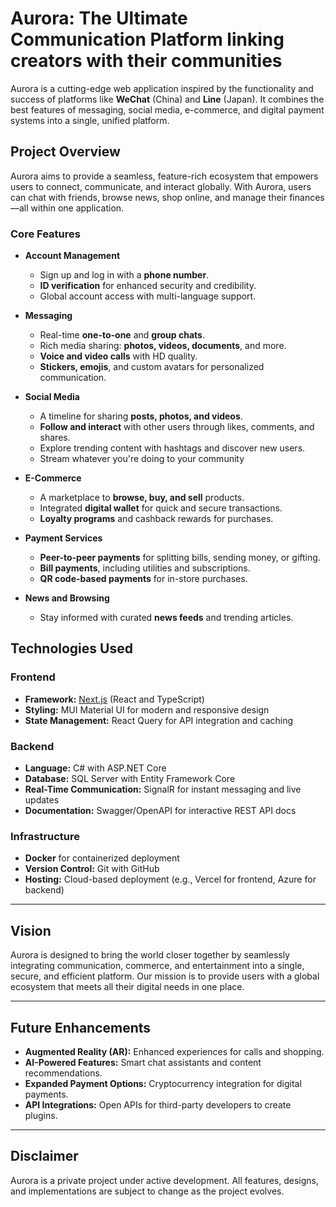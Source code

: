 # **Aurora: The Ultimate Communication Platform linking creators with their communities**

Aurora is a cutting-edge web application inspired by the functionality and success of platforms like **WeChat** (China) and **Line** (Japan). It combines the best features of messaging, social media, e-commerce, and digital payment systems into a single, unified platform.

## **Project Overview**

Aurora aims to provide a seamless, feature-rich ecosystem that empowers users to connect, communicate, and interact globally. With Aurora, users can chat with friends, browse news, shop online, and manage their finances—all within one application.

### **Core Features**

- **Account Management**
    - Sign up and log in with a **phone number**.
    - **ID verification** for enhanced security and credibility.
    - Global account access with multi-language support.

- **Messaging**
    - Real-time **one-to-one** and **group chats**.
    - Rich media sharing: **photos, videos, documents**, and more.
    - **Voice and video calls** with HD quality.
    - **Stickers, emojis**, and custom avatars for personalized communication.

- **Social Media**
    - A timeline for sharing **posts, photos, and videos**.
    - **Follow and interact** with other users through likes, comments, and shares.
    - Explore trending content with hashtags and discover new users.
    - Stream whatever you're doing to your community

- **E-Commerce**
    - A marketplace to **browse, buy, and sell** products.
    - Integrated **digital wallet** for quick and secure transactions.
    - **Loyalty programs** and cashback rewards for purchases.

- **Payment Services**
    - **Peer-to-peer payments** for splitting bills, sending money, or gifting.
    - **Bill payments**, including utilities and subscriptions.
    - **QR code-based payments** for in-store purchases.

- **News and Browsing**
    - Stay informed with curated **news feeds** and trending articles.

## **Technologies Used**

### **Frontend**
- **Framework:** [Next.js](https://nextjs.org/) (React and TypeScript)
- **Styling:** MUI Material UI for modern and responsive design
- **State Management:** React Query for API integration and caching

### **Backend**
- **Language:** C# with ASP.NET Core
- **Database:** SQL Server with Entity Framework Core
- **Real-Time Communication:** SignalR for instant messaging and live updates
- **Documentation:** Swagger/OpenAPI for interactive REST API docs

### **Infrastructure**
- **Docker** for containerized deployment
- **Version Control:** Git with GitHub
- **Hosting:** Cloud-based deployment (e.g., Vercel for frontend, Azure for backend)

---

## **Vision**

Aurora is designed to bring the world closer together by seamlessly integrating communication, commerce, and entertainment into a single, secure, and efficient platform. Our mission is to provide users with a global ecosystem that meets all their digital needs in one place.

---

## **Future Enhancements**

- **Augmented Reality (AR):** Enhanced experiences for calls and shopping.
- **AI-Powered Features:** Smart chat assistants and content recommendations.
- **Expanded Payment Options:** Cryptocurrency integration for digital payments.
- **API Integrations:** Open APIs for third-party developers to create plugins.

---

## **Disclaimer**

Aurora is a private project under active development. All features, designs, and implementations are subject to change as the project evolves.
